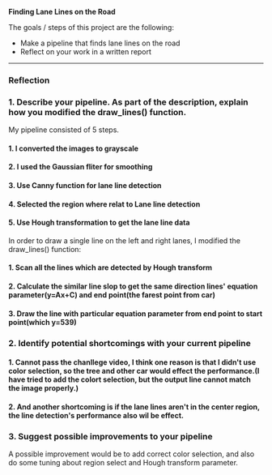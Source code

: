 
**Finding Lane Lines on the Road**

The goals / steps of this project are the following:
* Make a pipeline that finds lane lines on the road
* Reflect on your work in a written report


[//]: # (Image References)

[image1]: ./examples/grayscale.jpg "Grayscale"

---

### Reflection

### 1. Describe your pipeline. As part of the description, explain how you modified the draw_lines() function.

My pipeline consisted of 5 steps. 
#### 1. I converted the images to grayscale
#### 2. I used the Gaussian fliter for smoothing
#### 3. Use Canny function for lane line detection
#### 4. Selected the region where relat to Lane line detection
#### 5. Use Hough transformation to get the lane line data

In order to draw a single line on the left and right lanes, I modified the draw_lines() function:
#### 1. Scan all the lines which are detected by Hough transform
#### 2. Calculate the similar line slop to get the same direction lines' equation parameter(y=Ax+C) and end point(the farest point from car)
#### 3. Draw the line with particular equation parameter from end point to start point(which y=539)

### 2. Identify potential shortcomings with your current pipeline

#### 1. Cannot pass the chanllege video, I think one reason is that I didn't use color selection, so the tree and other car would effect the performance.(I have tried to add the colort selection, but the output line cannot match the image properly.)
#### 2. And another shortcoming is if the lane lines aren't in the center region, the line detection's performance also wil be effect.

### 3. Suggest possible improvements to your pipeline

A possible improvement would be to add correct color selection, and also do some tuning about region select and Hough transform parameter.
